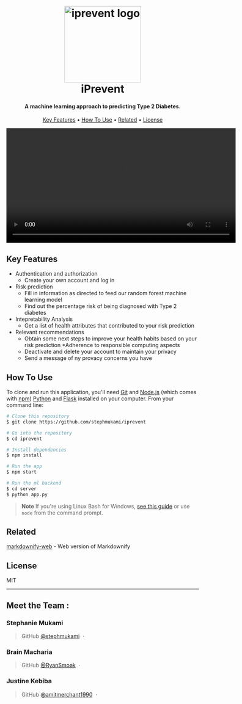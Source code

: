 
<h1 align="center">
  <br>
  <img src="https://github.com/stephmukami/iprevent/blob/main/iPrevent%20Logo.png" alt="iprevent logo" width="200">
  <br>
  iPrevent
  <br>
</h1>

<h4 align="center">A machine learning approach to predicting Type 2 Diabetes.</h4>
<p align="center">
  <a href="#key-features">Key Features</a> •
  <a href="#how-to-use">How To Use</a> •
  <a href="#related">Related</a> •
  <a href="#license">License</a>
</p>
<video width="600" controls>
  <source src="https://raw.githubusercontent.com/stephmukami/iprevent/main/iprevent-gif.gif" type="video/mp4">
  
</video>


## Key Features

* Authentication and authorization
  - Create your own account and log in
* Risk prediction
  - Fill in information as directed to feed our random forest machine learning model
  - Find out the percentage risk of being diagnosed with Type 2 diabetes
* Intepretability Analysis
  - Get a list of health attributes that contributed to your risk prediction  
* Relevant recommendations
  - Obtain some next steps to improve your health habits based on your risk prediction
*Adherence to responsible computing aspects
  - Deactivate and delete your account to maintain your privacy
  - Send a message of ny provacy concerns you have
## How To Use

To clone and run this application, you'll need [Git](https://git-scm.com) and [Node.js](https://nodejs.org/en/download/) (which comes with [npm](http://npmjs.com)) [Python](https://www.python.org/downloads/) and [Flask](https://flask.palletsprojects.com/en/stable/installation/) installed on your computer. From your command line:

```bash
# Clone this repository
$ git clone https://github.com/stephmukami/iprevent

# Go into the repository
$ cd iprevent

# Install dependencies
$ npm install

# Run the app
$ npm start

# Run the ml backend
$ cd server
$ python app.py
```

> **Note**
> If you're using Linux Bash for Windows, [see this guide](https://www.howtogeek.com/261575/how-to-run-graphical-linux-desktop-applications-from-windows-10s-bash-shell/) or use `node` from the command prompt.

## Related

[markdownify-web](https://github.com/amitmerchant1990/markdownify-web) - Web version of Markdownify

## License

MIT

---
## Meet the Team :
### Stephanie Mukami
> GitHub [@stephmukami](https://github.com/amitmerchant1990) &nbsp;&middot;&nbsp;
### Brain Macharia
> GitHub [@RyanSmoak](https://github.com/amitmerchant1990) &nbsp;&middot;&nbsp;

> 
### Justine Kebiba
> GitHub [@amitmerchant1990](https://github.com/amitmerchant1990) &nbsp;&middot;&nbsp;

